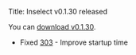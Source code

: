 Title: Inselect v0.1.30 released

You can [download v0.1.30](https://github.com/NaturalHistoryMuseum/inselect/releases/tag/v0.1.30).

- Fixed [303](https://github.com/NaturalHistoryMuseum/inselect/issues/303) - Improve startup time

